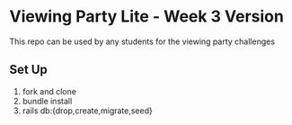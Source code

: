 # Viewing Party Lite - Week 3 Version

This repo can be used by any students for the viewing party challenges

## Set Up

1. fork and clone
2. bundle install
3. rails db:{drop,create,migrate,seed}


